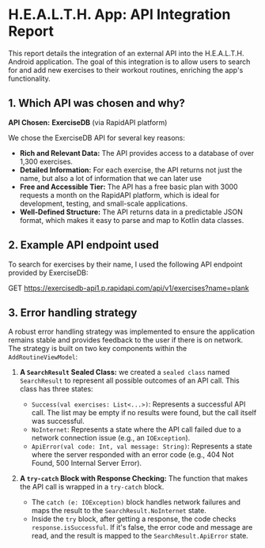 # H.E.A.L.T.H. App: API Integration Report

This report details the integration of an external API into the H.E.A.L.T.H. Android application. The goal of this integration is to allow users to search for and add new exercises to their workout routines, enriching the app's functionality.

## 1. Which API was chosen and why?

**API Chosen:** **ExerciseDB** (via RapidAPI platform)

We chose the ExerciseDB API for several key reasons:

*   **Rich and Relevant Data:** The API provides access to a database of over 1,300 exercises. 
*   **Detailed Information:** For each exercise, the API returns not just the name, but also a lot of information that we can later use
*   **Free and Accessible Tier:** The API has a free basic plan with 3000 requests a month on the RapidAPI platform, which is ideal for development, testing, and small-scale applications.
*   **Well-Defined Structure:** The API returns data in a predictable JSON format, which makes it easy to parse and map to Kotlin data classes.

## 2. Example API endpoint used

To search for exercises by their name, I used the following API endpoint provided by ExerciseDB:

GET https://exercisedb-api1.p.rapidapi.com/api/v1/exercises?name=plank

## 3. Error handling strategy

A robust error handling strategy was implemented to ensure the application remains stable and provides  feedback to the user if there is on network. The strategy is built on two key components within the `AddRoutineViewModel`:

1.  **A `SearchResult` Sealed Class:** we created a `sealed class` named `SearchResult` to represent all possible outcomes of an API call. This class has three states:
    *   `Success(val exercises: List<...>)`: Represents a successful API call. The list may be empty if no results were found, but the call itself was successful.
    *   `NoInternet`: Represents a state where the API call failed due to a network connection issue (e.g., an `IOException`).
    *   `ApiError(val code: Int, val message: String)`: Represents a state where the server responded with an error code (e.g., 404 Not Found, 500 Internal Server Error).

2.  **A `try-catch` Block with Response Checking:** The function that makes the API call is wrapped in a `try-catch` block.
    *   The `catch (e: IOException)` block handles network failures and maps the result to the `SearchResult.NoInternet` state.
    *   Inside the `try` block, after getting a response, the code checks `response.isSuccessful`. If it's false, the error code and message are read, and the result is mapped to the `SearchResult.ApiError` state.

